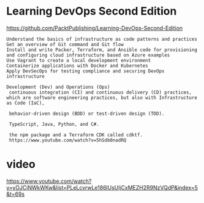 # Learning DevOps Second Edition
https://github.com/PacktPublishing/Learning-DevOps-Second-Edition

```
Understand the basics of infrastructure as code patterns and practices
Get an overview of Git command and Git flow
Install and write Packer, Terraform, and Ansible code for provisioning and configuring cloud infrastructure based on Azure examples
Use Vagrant to create a local development environment
Containerize applications with Docker and Kubernetes
Apply DevSecOps for testing compliance and securing DevOps infrastructure

Development (Dev) and Operations (Ops)
 continuous integration (CI) and continuous delivery (CD) practices, which are software engineering practices, but also with Infrastructure as Code (IaC),
 
 behavior-driven design (BDD) or test-driven design (TDD).
 
 TypeScript, Java, Python, and C#.
 
 the npm package and a Terraform CDK called cdktf. 
 https://www.youtube.com/watch?v=5hSdb0nadRQ
```

# video
https://www.youtube.com/watch?v=yOJCjNWkWKw&list=PLeLcvrwLe186lUsUIjCxMEZH2R9NzVQdP&index=5&t=69s
